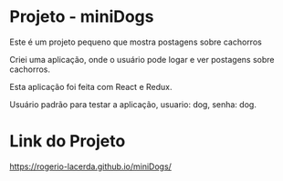 <h1>Projeto - miniDogs</h1>
<p>Este é um projeto pequeno que mostra postagens sobre cachorros</p>
<p>Criei uma aplicação, onde o usuário pode logar e ver postagens sobre 
cachorros.
</p>
<p>Esta aplicação foi feita com React e Redux.
</p>
<p>Usuário padrão para testar a aplicação, usuario: dog, senha: dog.
</p>
<h1>Link do Projeto</h1>
<a href='https://rogerio-lacerda.github.io/miniDogs/'>https://rogerio-lacerda.github.io/miniDogs/</a>
